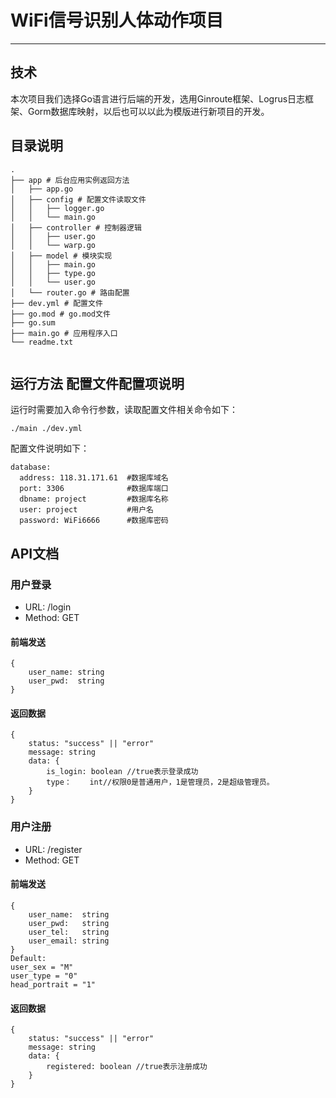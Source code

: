 # WiFi信号识别人体动作项目
---
## 技术
本次项目我们选择Go语言进行后端的开发，选用Ginroute框架、Logrus日志框架、Gorm数据库映射，以后也可以以此为模版进行新项目的开发。
## 目录说明
``` 
.
├── app # 后台应用实例返回方法
│   ├── app.go
│   ├── config # 配置文件读取文件
│   │   ├── logger.go
│   │   └── main.go
│   ├── controller # 控制器逻辑
│   │   ├── user.go
│   │   └── warp.go
│   ├── model # 模块实现
│   │   ├── main.go
│   │   ├── type.go
│   │   └── user.go
│   └── router.go # 路由配置
├── dev.yml # 配置文件
├── go.mod # go.mod文件
├── go.sum
├── main.go # 应用程序入口
└── readme.txt


``` 
## 运行方法 配置文件配置项说明
运行时需要加入命令行参数，读取配置文件相关命令如下：
``` 
./main ./dev.yml
``` 
配置文件说明如下：
``` 
database:
  address: 118.31.171.61  #数据库域名
  port: 3306              #数据库端口
  dbname: project         #数据库名称
  user: project           #用户名
  password: WiFi6666      #数据库密码

```
## API文档
### 用户登录
* URL: /login
* Method: GET
#### 前端发送
``` 
{
    user_name: string
    user_pwd:  string
}
``` 
#### 返回数据
``` 
{
    status: "success" || "error"
    message: string
    data: {
        is_login: boolean //true表示登录成功
        type：    int//权限0是普通用户，1是管理员，2是超级管理员。
    }
}
``` 
### 用户注册
* URL: /register
* Method: GET
#### 前端发送
``` 
{
    user_name:  string
    user_pwd:   string
    user_tel:   string
    user_email: string
}
Default:
user_sex = "M"
user_type = "0"
head_portrait = "1"
``` 
#### 返回数据
``` 
{
    status: "success" || "error"
    message: string
    data: {
        registered: boolean //true表示注册成功
    }
}

``` 
